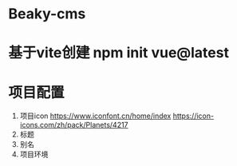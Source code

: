 # Beaky-cms

# 基于vite创建 npm init vue@latest

# 项目配置

1. 项目icon https://www.iconfont.cn/home/index https://icon-icons.com/zh/pack/Planets/4217
2. 标题
3. 别名
4. 项目环境
